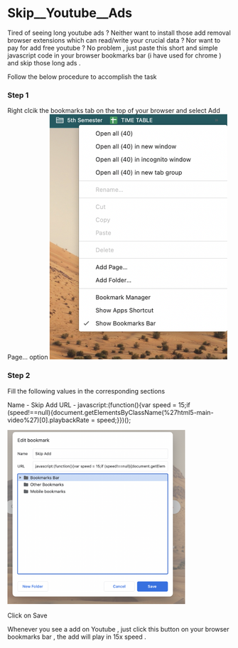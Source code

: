 # Skip__Youtube__Ads
Tired of seeing long youtube ads ?  Neither want to install those add removal browser extensions which can read/write your crucial data ? Nor want to pay for add free youtube ?      No problem , just paste this short and simple javascript code in your browser bookmarks bar (i have used for chrome ) and skip those long ads .


Follow the below procedure to accomplish the task


<h3>Step 1</h3>
Right clcik the bookmarks tab on the top of your browser and select Add Page... option

<img src='images/step1.png' width='400px' >

<h3> Step 2 </h3>

Fill the following values in the corresponding sections

Name - Skip Add
URL  - javascript:(function(){var speed = 15;if (speed!==null){document.getElementsByClassName(%27html5-main-video%27)[0].playbackRate = speed;}})();

<img src='images/step2.png' width='400px' >

Click on Save 

Whenever you see a add on Youtube , just click this button on your browser bookmarks bar , the add will play in 15x speed .

